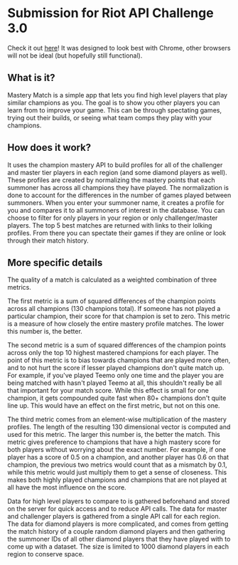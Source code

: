 # Submission for Riot API Challenge 3.0

Check it out [here](https://platicopter.pythonanywhere.com/)! It was designed to look best with Chrome, other browsers will not be ideal (but hopefully still functional).

## What is it?

Mastery Match is a simple app that lets you find high level players that play similar champions as you. The goal is to show you other players you can learn from to improve your game. This can be through spectating games, trying out their builds, or seeing what team comps they play with your champions.

## How does it work?

It uses the champion mastery API to build profiles for all of the challenger and master tier players in each region (and some diamond players as well). These profiles are created by normalizing the mastery points that each summoner has across all champions they have played. The normalization is done to account for the differences in the number of games played between summoners. When you enter your summoner name, it creates a profile for you and compares it to all summoners of interest in the database. You can choose to filter for only players in your region or only challenger/master players. The top 5 best matches are returned with links to their lolking profiles. From there you can spectate their games if they are online or look through their match history.

## More specific details

The quality of a match is calculated as a weighted combination of three metrics. 

The first metric is a sum of squared differences of the champion points across all champions (130 champions total). If someone has not played a particular champion, their score for that champion is set to zero. This metric is a measure of how closely the entire mastery profile matches. The lower this number is, the better. 

The second metric is a sum of squared differences of the champion points across only the top 10 highest mastered champions for each player. The point of this metric is to bias towards champions that are played more often, and to not hurt the score if lesser played champions don't quite match up. For example, if you've played Teemo only one time and the player you are being matched with hasn't played Teemo at all, this shouldn't really be all that important for your match score. While this effect is small for one champion, it gets compounded quite fast when 80+ champions don't quite line up. This would have an effect on the first metric, but not on this one.

The third metric comes from an element-wise multiplication of the mastery profiles. The length of the resulting 130 dimensional vector is computed and used for this metric. The larger this number is, the better the match. This metric gives preference to champions that have a high mastery score for both players without worrying about the exact number. For example, if one player has a score of 0.5 on a champion, and another player has 0.6 on that champion, the previous two metrics would count that as a mismatch by 0.1, while this metric would just multiply them to get a sense of closeness. This makes both highly played champions and champions that are not played at all have the most influence on the score. 

Data for high level players to compare to is gathered beforehand and stored on the server for quick access and to reduce API calls. The data for master and challenger players is gathered from a single API call for each region. The data for diamond players is more complicated, and comes from getting the match history of a couple random diamond players and then gathering the summoner IDs of all other diamond players that they have played with to come up with a dataset. The size is limited to 1000 diamond players in each region to conserve space.